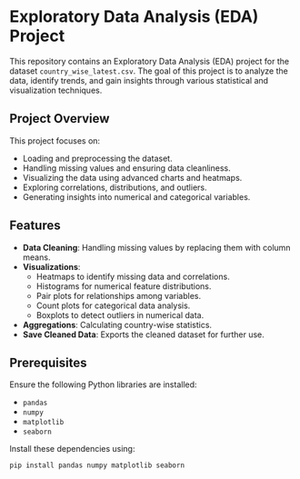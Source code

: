 # Exploratory Data Analysis (EDA) Project

This repository contains an Exploratory Data Analysis (EDA) project for the dataset `country_wise_latest.csv`. The goal of this project is to analyze the data, identify trends, and gain insights through various statistical and visualization techniques.

## Project Overview

This project focuses on:
- Loading and preprocessing the dataset.
- Handling missing values and ensuring data cleanliness.
- Visualizing the data using advanced charts and heatmaps.
- Exploring correlations, distributions, and outliers.
- Generating insights into numerical and categorical variables.

## Features

- **Data Cleaning**: Handling missing values by replacing them with column means.
- **Visualizations**:
  - Heatmaps to identify missing data and correlations.
  - Histograms for numerical feature distributions.
  - Pair plots for relationships among variables.
  - Count plots for categorical data analysis.
  - Boxplots to detect outliers in numerical data.
- **Aggregations**: Calculating country-wise statistics.
- **Save Cleaned Data**: Exports the cleaned dataset for further use.

## Prerequisites

Ensure the following Python libraries are installed:
- `pandas`
- `numpy`
- `matplotlib`
- `seaborn`

Install these dependencies using:
```bash
pip install pandas numpy matplotlib seaborn
